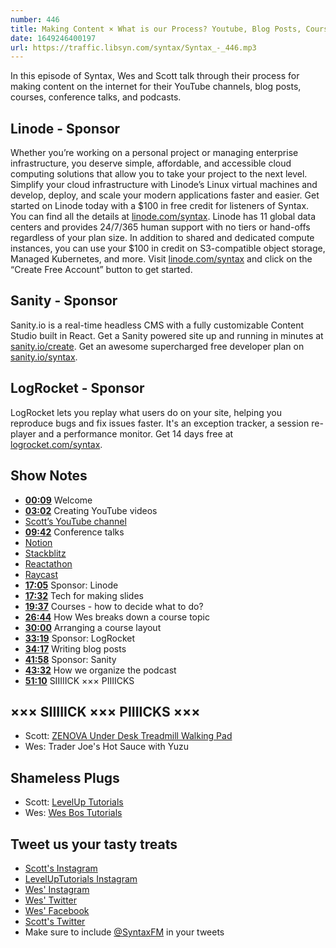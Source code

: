 ```yaml
---
number: 446
title: Making Content × What is our Process? Youtube, Blog Posts, Courses, Conference Talks, and Podcasts 
date: 1649246400197
url: https://traffic.libsyn.com/syntax/Syntax_-_446.mp3
---
```


In this episode of Syntax, Wes and Scott talk through their process for making content on the internet for their YouTube channels, blog posts, courses, conference talks, and podcasts.

## Linode  - Sponsor

Whether you’re working on a personal project or managing enterprise infrastructure, you deserve simple, affordable, and accessible cloud computing solutions that allow you to take your project to the next level. Simplify your cloud infrastructure with Linode’s Linux virtual machines and develop, deploy, and scale your modern applications faster and easier. Get started on Linode today with a $100 in free credit for listeners of Syntax. You can find all the details at [linode.com/syntax](https://linode.com/syntax). Linode has 11 global data centers and provides 24/7/365 human support with no tiers or hand-offs regardless of your plan size. In addition to shared and dedicated compute instances, you can use your $100 in credit on S3-compatible object storage, Managed Kubernetes, and more. Visit [linode.com/syntax](https://linode.com/syntax) and click on the “Create Free Account” button to get started.

## Sanity - Sponsor

Sanity.io is a real-time headless CMS with a fully customizable Content Studio built in React. Get a Sanity powered site up and running in minutes at [sanity.io/create](https://www.sanity.io/create). Get an awesome supercharged free developer plan on [sanity.io/syntax](https://www.sanity.io/syntax).

## LogRocket - Sponsor

LogRocket lets you replay what users do on your site, helping you reproduce bugs and fix issues faster. It's an exception tracker, a session re-player and a performance monitor. Get 14 days free at [logrocket.com/syntax](https://logrocket.com/syntax).

## Show Notes

* **[00:09](#t=00:09)** Welcome
* **[03:02](#t=03:02)** Creating YouTube videos
* [Scott’s YouTube channel](https://www.youtube.com/channel/UCyU5wkjgQYGRB0hIHMwm2Sg)
* **[09:42](#t=09:42)** Conference talks
* [Notion](https://www.notion.so)
* [Stackblitz](https://stackblitz.com)
* [Reactathon](https://www.reactathon.com)
* [Raycast](https://www.raycast.com)
* **[17:05](#t=17:05)** Sponsor: Linode
* **[17:32](#t=17:32)** Tech for making slides
* **[19:37](#t=19:37)** Courses - how to decide what to do?
* **[26:44](#t=26:44)** How Wes breaks down a course topic
* **[30:00](#t=30:00)** Arranging a course layout
* **[33:19](#t=33:19)** Sponsor: LogRocket
* **[34:17](#t=34:17)** Writing blog posts
* **[41:58](#t=41:58)** Sponsor: Sanity
* **[43:32](#t=43:32)** How we organize the podcast
* **[51:10](#t=51:10)** SIIIIICK ××× PIIIICKS

## ××× SIIIIICK ××× PIIIICKS ×××

* Scott: [ZENOVA Under Desk Treadmill Walking Pad](https://amzn.to/3LiImm8)
* Wes: Trader Joe's Hot Sauce with Yuzu

## Shameless Plugs

* Scott: [LevelUp Tutorials](https://leveluptutorials.com/tutorials/keystone-js/introduction)
* Wes: [Wes Bos Tutorials](https://wesbos.com/courses)

## Tweet us your tasty treats

* [Scott's Instagram](https://www.instagram.com/stolinski/)
* [LevelUpTutorials Instagram](https://www.instagram.com/LevelUpTutorials/)
* [Wes' Instagram](https://www.instagram.com/wesbos/)
* [Wes' Twitter](https://twitter.com/wesbos)
* [Wes' Facebook](https://www.facebook.com/wesbos.developer)
* [Scott's Twitter](https://twitter.com/stolinski)
* Make sure to include [@SyntaxFM](https://twitter.com/SyntaxFM) in your tweets
